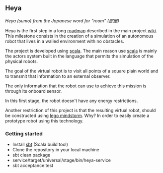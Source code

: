 ## Heya

_Heya (sumo) from the Japanese word for "room" (部屋)_

Heya is the first step in a long [roadmap](https://github.com/wasupu/wasupu/wiki/Roadmap) described in the main project [wiki](https://github.com/wasupu/wasupu/wiki). This milestone consists in the creation of a simulation of an autonomous robot that lives in a walled environment with no obstacles.

The project is developed using [scala](http://www.scala-lang.org/). The main reason use [scala](http://www.scala-lang.org/) is mainly the actors system built in the language that permits the simulation of the physical robots.

The goal of the virtual robot is to visit all points of a square plain world and to transmit that information to an external observer. 

The only information that the robot can use to achieve this mission is through its onboard sensor.

In this first stage, the robot doesn't have any energy restrictions.

Another restriction of this project is that the resulting virtual robot, should be constructed using [lego mindstorm](http://www.lego.com/en-us/mindstorms/?domainredir=mindstorms.lego.com). Why? In order to easily create a prototype robot using this technology.

### Getting started

* Install [sbt](http://www.scala-sbt.org/) (Scala build tool)
* Clone the repository in your local machine
* sbt clean package
* service/target/universal/stage/bin/heya-service
* sbt acceptance:test


